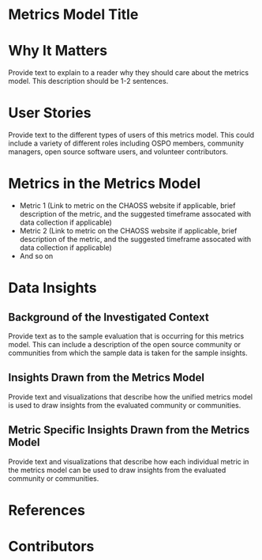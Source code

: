 # Metrics Model Title

# Why It Matters
Provide text to explain to a reader why they should care about the metrics model. This description should be 1-2 sentences. 

# User Stories
Provide text to the different types of users of this metrics model. This could include a variety of different roles including OSPO members, community managers, open source software users, and volunteer contributors. 

# Metrics in the Metrics Model 
- Metric 1 (Link to metric on the CHAOSS website if applicable, brief description of the metric, and the suggested timeframe assocated with data collection if applicable) 
- Metric 2 (Link to metric on the CHAOSS website if applicable, brief description of the metric, and the suggested timeframe assocated with data collection if applicable) 
- And so on

# Data Insights 

## Background of the Investigated Context
Provide text as to the sample evaluation that is occurring for this metrics model. This can include a description of the open source community or communities from which the sample data is taken for the sample insights. 

## Insights Drawn from the Metrics Model
Provide text and visualizations that describe how the unified metrics model is used to draw insights from the evaluated community or communities. 

## Metric Specific Insights Drawn from the Metrics Model
Provide text and visualizations that describe how each individual metric in the metrics model can be used to draw insights from the evaluated community or communities. 

# References

# Contributors 
